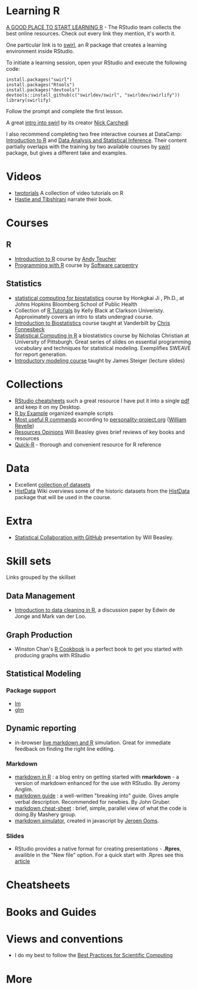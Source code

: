 # Learning R 

[A GOOD PLACE TO START LEARNING R](http://www.rstudio.com/resources/training/online-learning/) - The RStudio team collects the best online resources. Check out every link they mention, it's worth it.

One particular link is to [swirl](http://swirlstats.com/students.html), an R package that creates a learning environment inside RStudio.  

To initiate a learning session, open your RStudio and execute the following code:  

```
install.packages("swirl")  
install.packages("Rtools")  
install.packages("devtools")  
devtools::install_github(c("swirldev/swirl", "swirldev/swirlify"))  
library(swirlify)  
```

Follow the prompt and complete the first lesson.

A great [intro into swirl](https://www.youtube.com/watch?v=S1tBTlrx0JY) by its creator [Nick Carchedi](http://nickcarchedi.com/)

I also recommend completing two free interactive courses at DataCamp: [Introduction to R](https://www.datacamp.com/courses/introduction-to-r) and [Data Analysis and Statistical Inference](https://www.datacamp.com/courses/data-analysis-and-statistical-inference_mine-cetinkaya-rundel-by-datacamp). Their content partially overlaps with the training by two available courses by [swirl](http://swirlstats.com/students.html) package, but gives a different take and examples. 


# Videos
- [twotorials](http://www.twotorials.com/) A collection of video tutorials on R
- [Hastie and Tibshirani](http://www.r-bloggers.com/in-depth-introduction-to-machine-learning-in-15-hours-of-expert-videos/) narrate their book.  

# Courses

## R
- [Introduction to R](http://ateucher.github.io/rcourse_site/) course by [Andy Teucher](https://github.com/ateucher)
- [Programming with R](http://swcarpentry.github.io/r-novice-inflammation/) course by [Software carpentry](http://software-carpentry.org/)

## Statistics

- [statistical computing for biostatistics](http://www.biostat.jhsph.edu/~hji/courses/statcomputing/) course by Honkgkai Ji , Ph.D., at Johns Hopkins Bloomberg School of Public Health  
- Collection of [R Tutorials](http://www.cyclismo.org/tutorial/R/) by Kelly Black at Clarkson Univeristy. Approximately covers an intro to stats undergrad course.
- [Introduction to Biostatistics](http://stronginference.com/Bios6301/) course taught at Vanderbilt by [Chris Fonnesbeck](https://github.com/fonnesbeck?tab=repositories)
- [Statistical Computing in R](http://www.pitt.edu/~njc23/) a biostatistics course by   Nicholas Christian at University of Pittsburgh.  Great series of slides on essential programming vocabulary and techniques  for statistical modeling. Exemplifies SWEAVE for report generation.
- [Introductory modeling course](http://statpower.net/310LectureSlides.html) taught by James Steiger (lecture slides)


# Collections 
- [RStudio cheatsheets](http://www.rstudio.com/resources/cheatsheets/) such a great resource I have put it into a single [pdf](./materials/pdf/R_Studio_Cheat_Sheets.pdf) and keep it on my Desktop.
- [R by Example](http://www.mayin.org/ajayshah/KB/R/) organized example scripts 
- [Most useful R commands](http://www.personality-project.org/r/r.commands.html) according to [personality-project.org](http://www.personality-project.org/index.html) ([William Revelle](http://www.personality-project.org/revelle.html))
 - [Resources Opinions](https://github.com/OuhscBbmc/RedcapExamplesAndPatterns/blob/master/DocumentationGlobal/ResourcesOpinions.md)  Will Beasley gives  brief reviews of key books and resources
- [Quick-R](http://www.statmethods.net/) - thorough and convenient resource for R reference

# Data 

- Excellent [collection of datasets](http://www.statsci.org/datasets.html) 
- [HistData](./data/HistData/Encyclopedia_HistData.md) Wiki overviews some of the historic datasets from the [HistData](./data/HistData/README.md) package that will be used in the course.


# Extra

-  [Statistical Collaboration with GitHub](http://htmlpreview.github.io/?https://raw.githubusercontent.com/OuhscBbmc/StatisticalComputing/master/2014_Presentations/05_May/BeasleyScugGitHub2014-05.html#/) presentation by Will Beasley.

# Skill sets
  Links grouped by the skillset


## Data Management

-  [Introduction to data cleaning in R](http://cran.r-project.org/doc/contrib/de_Jonge+van_der_Loo-Introduction_to_data_cleaning_with_R.pdf), a discussion paper by Edwin de Jonge and 
Mark van der Loo.

## Graph Production
- Winston Chan's [R Cookbook](http://shop.oreilly.com/product/9780596809164.do) is a perfect book to get you started with producing graphs with RStudio

## Statistical Modeling

### Package support  

- [lm]()  
- [glm]()  

## Dynamic reporting

- in-browser [live markdown and R](https://demo.ocpu.io/markdownapp/www/) simulation. Great for immediate feedback on finding the right line editing.

### Markdown
- [markdown in R](http://jeromyanglim.blogspot.ca/2012/05/getting-started-with-r-markdown-knitr.html) : a blog entry on getting started with **rmarkdown** - a version of markdown enhanced for the use with RStudio.  By Jeromy Anglim.
- [markdown guide](http://daringfireball.net/projects/markdown/) : a well-written "breaking into" guide. Gives ample verbal description. Recommended for newbies. By John Gruber.  
- [markdown cheat-sheet](http://support.mashery.com/docs/customizing_your_portal/Markdown_Cheat_Sheet) : brief, simple, parallel view of what the code is doing.By Mashery group.   
- [markdown simulator](https://demo.ocpu.io/markdownapp/www/), created in javascript by  [Jeroen Ooms](http://jeroenooms.github.io/). 


### Slides  
- RStudio provides a native format for creating presentations - **.Rpres**, availible in the "New file" option. For a quick start with .Rpres see this [article](https://support.rstudio.com/hc/en-us/articles/200486468-Authoring-R-Presentations)
 

 




 


# Cheatsheets 




# Books and Guides


# Views and conventions 

- I do my best to follow the [Best Practices for Scientific Computing](http://journals.plos.org/plosbiology/article?id=10.1371/journal.pbio.1001745)

# More 


 
 
 
 
 
